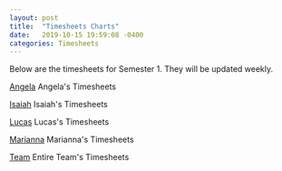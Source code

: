 ```yaml
---
layout: post
title:  "Timesheets Charts"
date:   2019-10-15 19:59:08 -0400
categories: Timesheets
---
```


Below are the timesheets for Semester 1. They will be updated weekly. 

[Angela][angela] Angela's Timesheets

[Isaiah][isaiah] Isaiah's Timesheets

[Lucas][lucas] Lucas's Timesheets

[Marianna][marianna] Marianna's Timesheets

[Team][team] Entire Team's Timesheets

[angela]: ./AngelaBamfield-weekly-individual.xlsx
[isaiah]: ./IsaiahOcasio-individual.xlsx
[lucas]: ./LucasKretvix-weekly-individual.xlsx
[marianna]: ./marianna-weekly-individual.xlsx
[team]: ./weekly-team-working.xlsm

